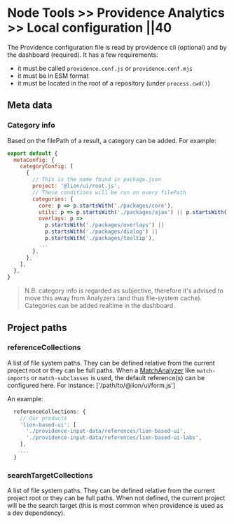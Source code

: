 # Node Tools >> Providence Analytics >> Local configuration ||40

The Providence configuration file is read by providence cli (optional) and by the dashboard (required).
It has a few requirements:

- it must be called `providence.conf.js` or `providence.conf.mjs`
- it must be in ESM format
- it must be located in the root of a repository (under `process.cwd()`)

## Meta data

### Category info

Based on the filePath of a result, a category can be added.
For example:

```js
export default {
  metaConfig: {
    categoryConfig: [
      {
        // This is the name found in package.json
        project: '@lion/ui/root.js',
        // These conditions will be run on overy filePath
        categories: {
          core: p => p.startsWith('./packages/core'),
          utils: p => p.startsWith('./packages/ajax') || p.startsWith('./packages/localize'),
          overlays: p =>
            p.startsWith('./packages/overlays') ||
            p.startsWith('./packages/dialog') ||
            p.startsWith('./packages/tooltip'),
          ...
        },
      },
    ],
  },
}
```

> N.B. category info is regarded as subjective, therefore it's advised to move this away from
> Analyzers (and thus file-system cache). Categories can be added realtime in the dashboard.

## Project paths

### referenceCollections

A list of file system paths. They can be defined relative from the current project root or they can be full paths.
When a [MatchAnalyzer](../../../fundamentals/node-tools/providence-analytics/analyzer.md) like `match-imports` or `match-subclasses` is used, the default reference(s) can be configured here. For instance: ['/path/to/@lion/ui/form.js']

An example:

```js
  referenceCollections: {
    // Our products
    'lion-based-ui': [
      './providence-input-data/references/lion-based-ui',
      './providence-input-data/references/lion-based-ui-labs',
    ],
    ...
  }
```

### searchTargetCollections

A list of file system paths. They can be defined relative from the current project root
or they can be full paths.
When not defined, the current project will be the search target (this is most common when
providence is used as a dev dependency).
